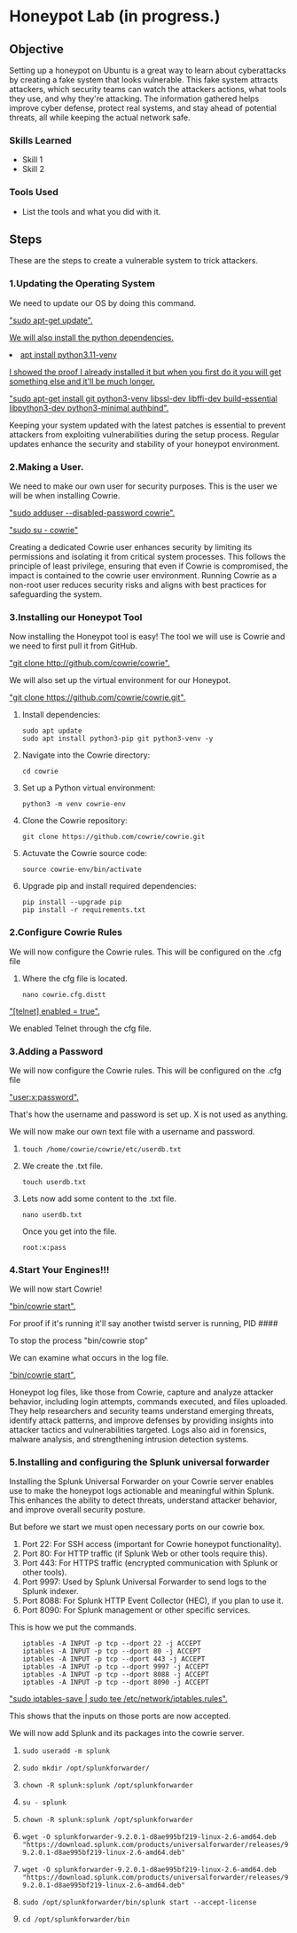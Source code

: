 # Honeypot Lab (in progress.)

## Objective

Setting up a honeypot on Ubuntu is a great way to learn about cyberattacks by creating a fake system that looks vulnerable. This fake system attracts attackers, which security teams can watch the attackers actions, what tools they use, and why they're attacking. The information gathered helps improve cyber defense, protect real systems, and stay ahead of potential threats, all while keeping the actual network safe. 

### Skills Learned


- Skill 1
- Skill 2

### Tools Used

- List the tools and what you did with it.

## Steps

These are the steps to create a vulnerable system to trick attackers.

### 1.Updating the Operating System
<p>
    We need to update our OS by doing this command. 
</p>
<div>
<a href="https://postimg.cc/v4Qh8FYx">
    <p>
    "sudo apt-get update".
    </p>
<div>
    <p>
    We will also install the python dependencies.
        <li>apt install python3.11-venv</li>
</p>
      <p>
        I showed the proof I already installed it but when you first do it you will get something else and it'll be much longer.
    </p>
<a href="https://postimg.cc/tZVwdQVC">
    <p>
    "sudo apt-get install git python3-venv libssl-dev libffi-dev build-essential libpython3-dev python3-minimal authbind".
    </p>
</a>
</div>
<p>
        Keeping your system updated with the latest patches is essential to prevent attackers from exploiting vulnerabilities during the setup process. Regular updates enhance the security and stability of your honeypot environment.
    </p>
</div>

### 2.Making a User.
 <p>
    We need to make our own user for security purposes. This is the user we will be when installing Cowrie.
 </p>
<div>
<a href="https://postimg.cc/2qcPvvtR"> 
    <p>
    "sudo adduser --disabled-password cowrie".
    </p>
    <p>
    "sudo su - cowrie"
    </p>
</a>
    <p>
        Creating a dedicated Cowrie user enhances security by limiting its permissions and isolating it from critical system processes. This follows the principle of least privilege, ensuring that even if Cowrie is compromised, the impact is contained to the cowrie user environment. Running Cowrie as a non-root user reduces security risks and aligns with best practices for safeguarding the system.
    </p>
</div>
    
### 3.Installing our Honeypot Tool
<p>
   Now installing the Honeypot tool is easy! The tool we will use is Cowrie and we need to first pull it from GitHub.
</p>
<div>
<a href="https://postimg.cc/ftmWKD0v">
    <p>
    "git clone http://github.com/cowrie/cowrie".
    </p>
</a>
<p>
        We will also set up the virtual environment for our Honeypot.
    </p>
</div>
<div>
<a href="https://postimg.cc/8JMZsrzj">
    <p>
    "git clone https://github.com/cowrie/cowrie.git".
    </p>
</a>
    <ol>
  <li>
    Install dependencies:
    <pre><code>sudo apt update
sudo apt install python3-pip git python3-venv -y</code></pre>
  </li>
  <li>
    Navigate into the Cowrie directory:
    <pre><code>cd cowrie</code></pre>
  </li>
  <li>
    Set up a Python virtual environment:
    <pre><code>python3 -m venv cowrie-env</code></pre>
  </li>
  <li>
    Clone the Cowrie repository:
    <pre><code>git clone https://github.com/cowrie/cowrie.git</code></pre>
  </li>
  <li>
      Actuvate the Cowrie source code:
      <pre><code>source cowrie-env/bin/activate</code></pre>
  </li>
  <li>
    Upgrade pip and install required dependencies:
    <pre><code>pip install --upgrade pip
pip install -r requirements.txt</code></pre>
  </li>
</ol>
</div>

### 2.Configure Cowrie Rules
<p>
   We will now configure the Cowrie rules. This will be configured on the .cfg file
</p>
<ol>
 <li>
    Where the cfg file is located.
    <pre><code>nano cowrie.cfg.distt</code></pre>
 </li>
</ol>
<div>
<a href="https://postimg.cc/fkrbFfbH">
    <p>
    "[telnet] 
     enabled = true".
    </p>
</a>
<p>
        We enabled Telnet through the cfg file.
    </p>
</div>

### 3.Adding a Password
<p>
   We will now configure the Cowrie rules. This will be configured on the .cfg file
</p>
    <div>
<a href="https://postimg.cc/2qPjDnqv">
    <p>
    "user:x:password".
    </p>
</a>
<p>
    That's how the username and password is set up. X is not used as anything.
</p>
    </div>
    <p>We will now make our own text file with a username and password.</p>
    <ol>
        <li>
            <pre><code>touch /home/cowrie/cowrie/etc/userdb.txt</code></pre>
        </li>
        <li>
            We create the .txt file.
            <pre><code>touch userdb.txt</code></pre>
        </li>
        <li>
            Lets now add some content to the .txt file.
            <pre><code>nano userdb.txt</code></pre>
            Once you get into the file.
            <pre><code>root:x:pass</code></pre>
        </li>
    </ol>
    
### 4.Start Your Engines!!!
<p>
   We will now start Cowrie!
</p>
<div>
    <a href="https://postimg.cc/B8qvqR00">
    <p>
    "bin/cowrie start".
    </p>
    </a>
    <p>For proof if it's running it'll say another twistd server is running, PID ####</p>
    <p>To stop the process "bin/cowrie stop"</p>
</div>
<p>
   We can examine what occurs in the log file.
</p>
<div>
    <a href="https://postimg.cc/qggKPPkm">
    <p>
    "bin/cowrie start".
    </p>
    </a>
    <p>Honeypot log files, like those from Cowrie, capture and analyze attacker behavior, including login attempts, commands executed, and files uploaded. They help researchers and security teams understand emerging threats, identify attack patterns, and improve defenses by providing insights into attacker tactics and vulnerabilities targeted. Logs also aid in forensics, malware analysis, and strengthening intrusion detection systems.</p>
</div>

### 5.Installing and configuring the Splunk universal forwarder
<p>Installing the Splunk Universal Forwarder on your Cowrie server enables use to make the honeypot logs actionable and meaningful within Splunk. This enhances the ability to detect threats, understand attacker behavior, and improve overall security posture.</p>
<p>
    But before we start we must open necessary ports on our cowrie box.
</p>
<ol>
    <li>Port 22: For SSH access (important for Cowrie honeypot functionality).</li>
    <li>Port 80: For HTTP traffic (if Splunk Web or other tools require this).</li>
    <li>Port 443: For HTTPS traffic (encrypted communication with Splunk or other tools).</li>
    <li>Port 9997: Used by Splunk Universal Forwarder to send logs to the Splunk indexer.</li>
    <li>Port 8088: For Splunk HTTP Event Collector (HEC), if you plan to use it.</li>
    <li>Port 8090: For Splunk management or other specific services.</li>
</ol>
<p>This is how we put the commands.</p>
<ol>
    <pre><code>iptables -A INPUT -p tcp --dport 22 -j ACCEPT 
iptables -A INPUT -p tcp --dport 80 -j ACCEPT  
iptables -A INPUT -p tcp --dport 443 -j ACCEPT  
iptables -A INPUT -p tcp --dport 9997 -j ACCEPT 
iptables -A INPUT -p tcp --dport 8088 -j ACCEPT  
iptables -A INPUT -p tcp --dport 8090 -j ACCEPT</code></pre>
</ol>
<div>
    <a href="https://postimg.cc/Ffts1hHD">
    <p>
    "sudo iptables-save | sudo tee /etc/network/iptables.rules".
    </p>
    </a>
    <p>This shows that the inputs on those ports are now accepted.</p>
</div>
<p>
    We will now add Splunk and its packages into the cowrie server.
</p>
<ol>
    <li><pre><code>sudo useradd -m splunk</code></pre></li>
    <li><pre><code>sudo mkdir /opt/splunkforwarder/</code></pre></li>
    <li><pre><code>chown -R splunk:splunk /opt/splunkforwarder</code></pre></li>
    <li><pre><code>su - splunk</code></pre></li>
    <li><pre><code>chown -R splunk:splunk /opt/splunkforwarder</code></pre></li>
    <li><pre><code>wget -O splunkforwarder-9.2.0.1-d8ae995bf219-linux-2.6-amd64.deb "https://download.splunk.com/products/universalforwarder/releases/9.2.0.1/linux/splunkforwarder-9.2.0.1-d8ae995bf219-linux-2.6-amd64.deb"</code></pre></li>
    <li><pre><code>wget -O splunkforwarder-9.2.0.1-d8ae995bf219-linux-2.6-amd64.deb "https://download.splunk.com/products/universalforwarder/releases/9.2.0.1/linux/splunkforwarder-9.2.0.1-d8ae995bf219-linux-2.6-amd64.deb"</code></pre></li>
   <li><pre><code>sudo /opt/splunkforwarder/bin/splunk start --accept-license</code></pre></li>
   <li><pre><code>cd /opt/splunkforwarder/bin</code></pre></li>
</ol>
